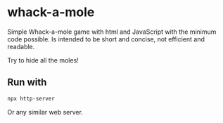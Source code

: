 # whack-a-mole

Simple Whack-a-mole game with html and JavaScript with the minimum code possible. Is intended to be short and concise, not efficient and readable.

Try to hide all the moles!

## Run with

```bash
npx http-server
```

Or any similar web server.
